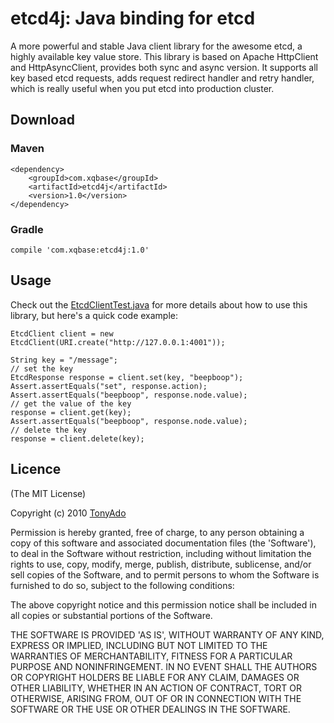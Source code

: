 # etcd4j: Java binding for etcd

A more powerful and stable Java client library for the awesome etcd, a highly available key value store. This library is based on Apache HttpClient and HttpAsyncClient, provides both sync and async version. It supports all key based etcd requests, adds request redirect handler and retry handler, which is really useful when you put etcd into production cluster.

## Download


### Maven

```
<dependency>
    <groupId>com.xqbase</groupId>
    <artifactId>etcd4j</artifactId>
    <version>1.0</version>
</dependency>
```
### Gradle

```
compile 'com.xqbase:etcd4j:1.0'
```
## Usage

Check out the [EtcdClientTest.java] for more details about how to use this library, but here's a quick code example:

```
EtcdClient client = new EtcdClient(URI.create("http://127.0.0.1:4001"));

String key = "/message";
// set the key
EtcdResponse response = client.set(key, "beepboop");
Assert.assertEquals("set", response.action);
Assert.assertEquals("beepboop", response.node.value);
// get the value of the key
response = client.get(key);
Assert.assertEquals("beepboop", response.node.value);
// delete the key
response = client.delete(key);
```
## Licence

(The MIT License)

Copyright (c) 2010 [TonyAdo]

Permission is hereby granted, free of charge, to any person obtaining
a copy of this software and associated documentation files (the
'Software'), to deal in the Software without restriction, including
without limitation the rights to use, copy, modify, merge, publish,
distribute, sublicense, and/or sell copies of the Software, and to
permit persons to whom the Software is furnished to do so, subject to
the following conditions:

The above copyright notice and this permission notice shall be
included in all copies or substantial portions of the Software.

THE SOFTWARE IS PROVIDED 'AS IS', WITHOUT WARRANTY OF ANY KIND,
EXPRESS OR IMPLIED, INCLUDING BUT NOT LIMITED TO THE WARRANTIES OF
MERCHANTABILITY, FITNESS FOR A PARTICULAR PURPOSE AND NONINFRINGEMENT.
IN NO EVENT SHALL THE AUTHORS OR COPYRIGHT HOLDERS BE LIABLE FOR ANY
CLAIM, DAMAGES OR OTHER LIABILITY, WHETHER IN AN ACTION OF CONTRACT,
TORT OR OTHERWISE, ARISING FROM, OUT OF OR IN CONNECTION WITH THE
SOFTWARE OR THE USE OR OTHER DEALINGS IN THE SOFTWARE.

[EtcdClientTest.java]: https://github.com/AdoHe/etcd4j/blob/master/src/test/java/com/westudio/java/etcd/EtcdClientTest.java
[TonyAdo]: https://github.com/AdoHe